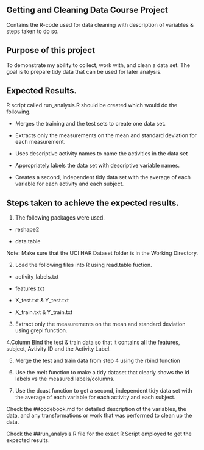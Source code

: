 ## Getting and Cleaning Data Course Project


Contains the R-code used for data cleaning with description of variables &amp; steps taken to do so. 

## Purpose of this project 

To demonstrate my ability to collect, work with, and clean a data set. The goal is to prepare tidy data that can be used for later analysis.

##  Expected Results.

 R script called run_analysis.R should be created which would do the following. 

* Merges the training and the test sets to create one data set.
    
* Extracts only the measurements on the mean and standard deviation for each measurement. 
    
* Uses descriptive activity names to name the activities in the data set
    
* Appropriately labels the data set with descriptive variable names. 
    
* Creates a second, independent tidy data set with the average of each variable for each activity and each subject.

## Steps taken to achieve the expected results.

1. The following packages were used.

* reshape2

* data.table

Note: Make sure that the UCI HAR Dataset folder is in the Working Directory.

2. Load the following files into R using read.table fuction.

* activity_labels.txt

* features.txt

* X_test.txt & Y_test.txt

* X_train.txt & Y_train.txt

3. Extract only the measurements on the mean and standard deviation using grepl function.

4.Column Bind the test & train data so that it contains all the features, subject, Avtivity ID and the Activity Label.

5. Merge the test and train data from step 4 using the rbind function

6. Use the melt function to make a tidy dataset that clearly shows the id labels vs the measured labels/columns.

7. Use the dcast function to get a second, independent tidy data set with the average of each variable for each activity and each subject.

Check the 
##codebook.md for detailed description of the variables, the data, and any transformations or work that was performed to clean up the data.

Check the 
##run_analysis.R file for the exact R Script employed to get the expected results.



